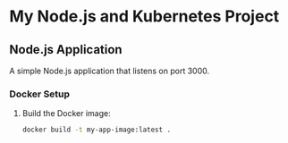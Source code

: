 # My Node.js and Kubernetes Project

## Node.js Application

A simple Node.js application that listens on port 3000.

### Docker Setup

1. Build the Docker image:
   ```sh
   docker build -t my-app-image:latest .
